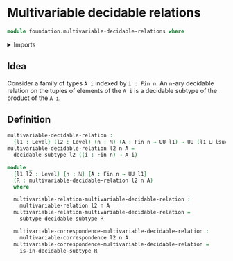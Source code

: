 # Multivariable decidable relations

```agda
module foundation.multivariable-decidable-relations where
```

<details><summary>Imports</summary>

```agda
open import elementary-number-theory.natural-numbers

open import foundation.decidable-subtypes
open import foundation.multivariable-correspondences
open import foundation.multivariable-relations

open import foundation-core.universe-levels

open import univalent-combinatorics.standard-finite-types
```

</details>

## Idea

Consider a family of types `A i` indexed by `i : Fin n`. An `n`-ary decidable relation on the tuples of elements of the `A i` is a decidable subtype of the product of the `A i`.

## Definition

```agda
multivariable-decidable-relation :
  {l1 : Level} (l2 : Level) (n : ℕ) (A : Fin n → UU l1) → UU (l1 ⊔ lsuc l2)
multivariable-decidable-relation l2 n A =
  decidable-subtype l2 ((i : Fin n) → A i)

module _
  {l1 l2 : Level} {n : ℕ} {A : Fin n → UU l1}
  (R : multivariable-decidable-relation l2 n A)
  where

  multivariable-relation-multivariable-decidable-relation :
    multivariable-relation l2 n A
  multivariable-relation-multivariable-decidable-relation =
    subtype-decidable-subtype R

  multivariable-correspondence-multivariable-decidable-relation :
    multivariable-correspondence l2 n A
  multivariable-correspondence-multivariable-decidable-relation =
    is-in-decidable-subtype R
```
